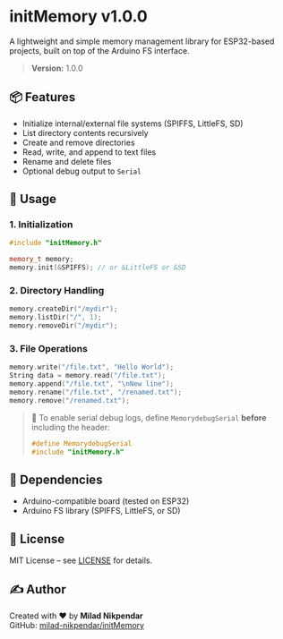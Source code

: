 # initMemory  v1.0.0

A lightweight and simple memory management library for ESP32-based projects, built on top of the Arduino FS interface.

> **Version:** 1.0.0

## 📦 Features

- Initialize internal/external file systems (SPIFFS, LittleFS, SD)  
- List directory contents recursively  
- Create and remove directories  
- Read, write, and append to text files  
- Rename and delete files  
- Optional debug output to `Serial`  

## 📁 Usage

### 1. Initialization

```cpp
#include "initMemory.h"

memory_t memory;
memory.init(&SPIFFS); // or &LittleFS or &SD
```

### 2. Directory Handling

```cpp
memory.createDir("/mydir");
memory.listDir("/", 1);
memory.removeDir("/mydir");
```

### 3. File Operations

```cpp
memory.write("/file.txt", "Hello World");
String data = memory.read("/file.txt");
memory.append("/file.txt", "\nNew line");
memory.rename("/file.txt", "/renamed.txt");
memory.remove("/renamed.txt");
```

> 🔧 To enable serial debug logs, define `MemorydebugSerial` **before** including the header:
> ```cpp
> #define MemorydebugSerial
> #include "initMemory.h"
> ```

## 🧰 Dependencies

- Arduino-compatible board (tested on ESP32)  
- Arduino FS library (SPIFFS, LittleFS, or SD)  

## 🧾 License

MIT License – see [LICENSE](LICENSE) for details.

## ✍️ Author

Created with ❤️ by **Milad Nikpendar**  
GitHub: [milad-nikpendar/initMemory](https://github.com/milad-nikpendar/initMemory)  
